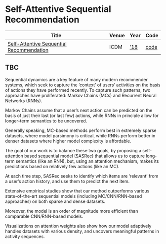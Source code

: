 # Self-Attentive Sequential Recommendation
| Title | Venue | Year | Code |
|-|-|-|-|
| [Self-Attentive Sequential Recommendation](https://ieeexplore.ieee.org/abstract/document/8594844?casa_token=KSghig8Awq4AAAAA:jd_bRp3qNTzU-E_L0h_l1bCBQMaUL3MgDhUKpu1FbspTD0UMPZNVVh8BElcQ2_733hId9DNC3A) | ICDM | ['18](https://icdm2018.org/program/list-of-accepted-papers/) | [code](https://github.com/kang205/SASRec) |
## TBC
Sequential dynamics are a key feature of many modern recommender systems, 
which seek to capture the ‘context’ of users’ activities on the basis of actions they have performed recently. 
To capture such patterns, two approaches have proliferated: Markov Chains (MCs) and Recurrent Neural Networks (RNNs). 

Markov Chains assume that a user’s next action can be predicted on the basis of just their last (or last few) actions, while RNNs in principle allow for longer-term semantics to be uncovered. 

Generally speaking, MC-based methods perform best in extremely sparse datasets, where model parsimony is critical, while RNNs perform better in denser datasets where higher model complexity is affordable. 

The goal of our work is to balance these two goals, by proposing a self-attention based sequential model (SASRec) that allows us to capture long-term semantics (like an RNN), but, using an attention mechanism,
makes its predictions based on relatively few actions (like an MC). 

At each time step, SASRec seeks to identify which items are ‘relevant’ from a user’s action history, and use them to
predict the next item. 

Extensive empirical studies show that our method outperforms various state-of-the-art sequential models (including MC/CNN/RNN-based approaches) on both sparse and dense datasets. 

Moreover, the model is an order of magnitude more efficient than comparable CNN/RNN-based models. 

Visualizations on attention weights also show how our model adaptively handles datasets with various density, and uncovers meaningful
patterns in activity sequences.
